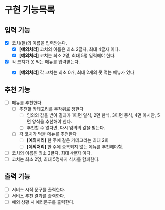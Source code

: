 # 구현 기능목록

## 입력 기능
- [x] 코치(들)의 이름을 입력받는다.
  - [x] **[예외처리]** 코치의 이름은 최소 2글자, 최대 4글자 이다.
  - [x] **[예외처리]** 코치는 최소 2명, 최대 5명 입력해야 한다.
- [x] 각 코치가 못 먹는 메뉴를 입력받는다.
  - [x] **[예외처리]** 각 코치는 최소 0개, 최대 2개의 못 먹는 메뉴가 있다
  

## 추천 기능
- [ ] 메뉴를 추천한다.
  - [ ] 추천할 카테고리를 무작위로 정한다
    - [ ] 임의의 값을 받아 결과가 1이면 일식, 2면 한식, 3이면 중식, 4면 아시안, 5면 양식을 추천해야 한다.
    - [ ] 추천할 수 없다면, 다시 임의의 값을 받는다.
  - [ ] 각 코치가 먹을 메뉴를 추천한다
    - [ ] **[예외처리]** 한 주에 같은 카테고리는 최대 2회
    - [ ] **[예외처리]** 한 주에 중복되지 않는 메뉴를 추천해야함.

- [ ] 코치의 이름은 최소 2글자, 최대 4글자 이다.
- [ ] 코치는 최소 2명, 최대 5명까지 식사를 함께한다.

## 출력 기능
- [ ] 서비스 시작 문구를 출력한다.
- [ ] 서비스 추천 결과를 출력한다.
- [ ] 예외 상황 시 에러문구를 출력한다.
